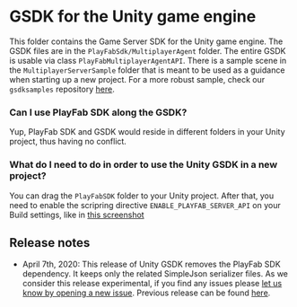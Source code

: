 # GSDK for the Unity game engine

This folder contains the Game Server SDK for the Unity game engine. The GSDK files are in the `PlayFabSdk/MultiplayerAgent` folder. The entire GSDK is usable via class `PlayFabMultiplayerAgentAPI`. There is a sample scene in the `MultiplayerServerSample` folder that is meant to be used as a guidance when starting up a new project. For a more robust sample, check our `gsdksamples` repository [here](https://github.com/PlayFab/gsdkSamples/tree/master/UnityMirror).

### Can I use PlayFab SDK along the GSDK? 

Yup, PlayFab SDK and GSDK would reside in different folders in your Unity project, thus having no conflict.

### What do I need to do in order to use the Unity GSDK in a new project? 

You can drag the `PlayFabSDK` folder to your Unity project. After that, you need to enable the scripring directive `ENABLE_PLAYFAB_SERVER_API` on your Build settings, like in [this screenshot](https://user-images.githubusercontent.com/8256138/81462605-a6d7ac80-9168-11ea-9748-110ed01095c2.png)

## Release notes

- April 7th, 2020: This release of Unity GSDK removes the PlayFab SDK dependency. It keeps only the related SimpleJson serializer files. As we consider this release experimental, if you find any issues please [let us know by opening a new issue](https://github.com/PlayFab/gsdk/issues). Previous release can be found [here](https://github.com/PlayFab/gsdk/tree/2eb1178754950304385cc52ff4a3e32734807fb4).
